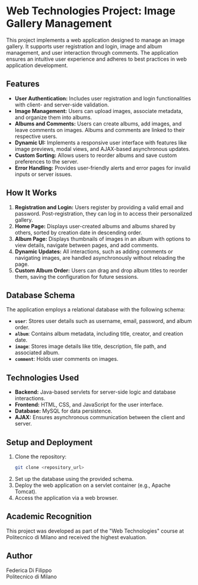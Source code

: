 # Web Technologies Project: Image Gallery Management

This project implements a web application designed to manage an image gallery. It supports user registration and login, image and album management, and user interaction through comments. The application ensures an intuitive user experience and adheres to best practices in web application development.

## Features

- **User Authentication:** Includes user registration and login functionalities with client- and server-side validation.
- **Image Management:** Users can upload images, associate metadata, and organize them into albums.
- **Albums and Comments:** Users can create albums, add images, and leave comments on images. Albums and comments are linked to their respective users.
- **Dynamic UI:** Implements a responsive user interface with features like image previews, modal views, and AJAX-based asynchronous updates.
- **Custom Sorting:** Allows users to reorder albums and save custom preferences to the server.
- **Error Handling:** Provides user-friendly alerts and error pages for invalid inputs or server issues.

## How It Works

1. **Registration and Login:** Users register by providing a valid email and password. Post-registration, they can log in to access their personalized gallery.
2. **Home Page:** Displays user-created albums and albums shared by others, sorted by creation date in descending order.
3. **Album Page:** Displays thumbnails of images in an album with options to view details, navigate between pages, and add comments.
4. **Dynamic Updates:** All interactions, such as adding comments or navigating images, are handled asynchronously without reloading the page.
5. **Custom Album Order:** Users can drag and drop album titles to reorder them, saving the configuration for future sessions.

## Database Schema

The application employs a relational database with the following schema:

- **`user`**: Stores user details such as username, email, password, and album order.
- **`album`**: Contains album metadata, including title, creator, and creation date.
- **`image`**: Stores image details like title, description, file path, and associated album.
- **`comment`**: Holds user comments on images.

## Technologies Used

- **Backend:** Java-based servlets for server-side logic and database interactions.
- **Frontend:** HTML, CSS, and JavaScript for the user interface.
- **Database:** MySQL for data persistence.
- **AJAX:** Ensures asynchronous communication between the client and server.

## Setup and Deployment

1. Clone the repository:
   ```bash
   git clone <repository_url>
   ```
2. Set up the database using the provided schema.
3. Deploy the web application on a servlet container (e.g., Apache Tomcat).
4. Access the application via a web browser.

## Academic Recognition
This project was developed as part of the "Web Technologies" course at Politecnico di Milano and received the highest evaluation.

## Author
Federica Di Filippo  
Politecnico di Milano

